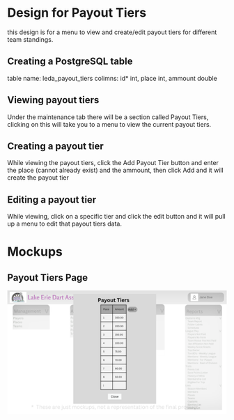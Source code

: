 # Design for Payout Tiers
this design is for a menu to view and create/edit payout tiers for different team standings.

## Creating a PostgreSQL table
table name: leda_payout_tiers
colimns: id* int, place int, ammount double

## Viewing payout tiers
Under the maintenance tab there will be a section called Payout Tiers, clicking on this will take you to a menu to view the current payout tiers.

## Creating a payout tier
While viewing the payout tiers, click the Add Payout Tier button and enter the place (cannot already exist) and the ammount, then click Add and it will create the payout tier

## Editing a payout tier
While viewing, click on a specific tier and click the edit button and it will pull up a menu to edit that payout tiers data.

# Mockups
## Payout Tiers Page
![image](../../Mockups/Maintenance/leda_payout_tiers.png)